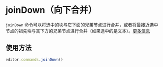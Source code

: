 # joinDown（向下合并）
`joinDown` 命令可以将选中的块与它下面的兄弟节点进行合并，或者将最接近选中节点的祖先块与其下方的兄弟节点进行合并（如果选中的是文本）。[更多信息](https://prosemirror.net/docs/ref/#commands.joinDown)

## 使用方法
```js
editor.commands.joinDown()
```